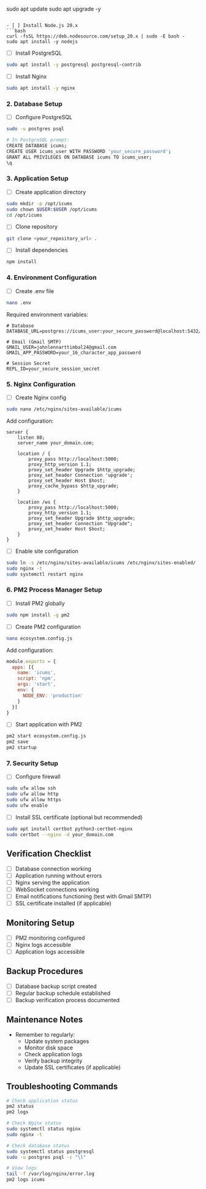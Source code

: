 sudo apt update
sudo apt upgrade -y
```

- [ ] Install Node.js 20.x
```bash
curl -fsSL https://deb.nodesource.com/setup_20.x | sudo -E bash -
sudo apt install -y nodejs
```

- [ ] Install PostgreSQL
```bash
sudo apt install -y postgresql postgresql-contrib
```

- [ ] Install Nginx
```bash
sudo apt install -y nginx
```

### 2. Database Setup
- [ ] Configure PostgreSQL
```bash
sudo -u postgres psql

# In PostgreSQL prompt:
CREATE DATABASE icums;
CREATE USER icums_user WITH PASSWORD 'your_secure_password';
GRANT ALL PRIVILEGES ON DATABASE icums TO icums_user;
\q
```

### 3. Application Setup
- [ ] Create application directory
```bash
sudo mkdir -p /opt/icums
sudo chown $USER:$USER /opt/icums
cd /opt/icums
```

- [ ] Clone repository
```bash
git clone <your_repository_url> .
```

- [ ] Install dependencies
```bash
npm install
```

### 4. Environment Configuration
- [ ] Create .env file
```bash
nano .env
```

Required environment variables:
```env
# Database
DATABASE_URL=postgres://icums_user:your_secure_password@localhost:5432/icums

# Email (Gmail SMTP)
GMAIL_USER=johnlennarttimbal24@gmail.com
GMAIL_APP_PASSWORD=your_16_character_app_password

# Session Secret
REPL_ID=your_secure_session_secret
```

### 5. Nginx Configuration
- [ ] Create Nginx config
```bash
sudo nano /etc/nginx/sites-available/icums
```

Add configuration:
```nginx
server {
    listen 80;
    server_name your_domain.com;

    location / {
        proxy_pass http://localhost:5000;
        proxy_http_version 1.1;
        proxy_set_header Upgrade $http_upgrade;
        proxy_set_header Connection 'upgrade';
        proxy_set_header Host $host;
        proxy_cache_bypass $http_upgrade;
    }

    location /ws {
        proxy_pass http://localhost:5000;
        proxy_http_version 1.1;
        proxy_set_header Upgrade $http_upgrade;
        proxy_set_header Connection "Upgrade";
        proxy_set_header Host $host;
    }
}
```

- [ ] Enable site configuration
```bash
sudo ln -s /etc/nginx/sites-available/icums /etc/nginx/sites-enabled/
sudo nginx -t
sudo systemctl restart nginx
```

### 6. PM2 Process Manager Setup
- [ ] Install PM2 globally
```bash
sudo npm install -g pm2
```

- [ ] Create PM2 configuration
```bash
nano ecosystem.config.js
```

Add configuration:
```javascript
module.exports = {
  apps: [{
    name: 'icums',
    script: 'npm',
    args: 'start',
    env: {
      NODE_ENV: 'production'
    }
  }]
}
```

- [ ] Start application with PM2
```bash
pm2 start ecosystem.config.js
pm2 save
pm2 startup
```

### 7. Security Setup
- [ ] Configure firewall
```bash
sudo ufw allow ssh
sudo ufw allow http
sudo ufw allow https
sudo ufw enable
```

- [ ] Install SSL certificate (optional but recommended)
```bash
sudo apt install certbot python3-certbot-nginx
sudo certbot --nginx -d your_domain.com
```

## Verification Checklist
- [ ] Database connection working
- [ ] Application running without errors
- [ ] Nginx serving the application
- [ ] WebSocket connections working
- [ ] Email notifications functioning (test with Gmail SMTP)
- [ ] SSL certificate installed (if applicable)

## Monitoring Setup
- [ ] PM2 monitoring configured
- [ ] Nginx logs accessible
- [ ] Application logs accessible

## Backup Procedures
- [ ] Database backup script created
- [ ] Regular backup schedule established
- [ ] Backup verification process documented

## Maintenance Notes
- Remember to regularly:
  - Update system packages
  - Monitor disk space
  - Check application logs
  - Verify backup integrity
  - Update SSL certificates (if applicable)

## Troubleshooting Commands
```bash
# Check application status
pm2 status
pm2 logs

# Check Nginx status
sudo systemctl status nginx
sudo nginx -t

# Check database status
sudo systemctl status postgresql
sudo -u postgres psql -c "\l"

# View logs
tail -f /var/log/nginx/error.log
pm2 logs icums